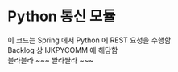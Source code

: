 # Python 통신 모듈

이 코드는 Spring 에서 Python 에 REST 요청을 수행함  
Backlog 상 IJKPYCOMM 에 해당함  
블라블라 ~~~ 쌸라쌸라 ~~~  